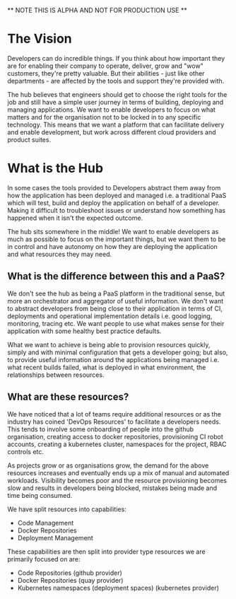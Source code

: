 ** NOTE THIS IS ALPHA AND NOT FOR PRODUCTION USE **

# The Vision

Developers can do incredible things. If you think about how important they are for enabling their company to operate, deliver, grow and "wow" customers, they're pretty valuable. But their abilities - just like other departments - are affected by the tools and support they're provided with.

The hub believes that engineers should get to choose the right tools for the job and still have a simple user journey in terms of building, deploying and managing applications. We want to enable developers to focus on what matters and for the organisation not to be locked in to any specific technology. This means that we want a platform that can facilitate delivery and enable development, but work across different cloud providers and product suites.

# What is the Hub

In some cases the tools provided to Developers abstract them away from how the application has been deployed and managed i.e. a traditional PaaS which will test,  build and deploy the application on behalf of a developer. Making it difficult to troubleshoot issues or understand how something has happened when it isn't the expected outcome.

The hub sits somewhere in the middle! We want to enable developers as much as possible to focus on the important things, but we want them to be in control and have autonomy on how they are deploying the application and what resources they may need.

## What is the difference between this and a PaaS?

We don't see the hub as being a PaaS platform in the traditional sense, but more an orchestrator and aggregator of useful information. We don't want to abstract developers from being close to their application in terms of CI, deployments and operational implementation details i.e. good logging, monitoring, tracing etc. We want people to use what makes sense for their application with some healthy best practice defaults.

What we want to achieve is being able to provision resources quickly, simply and with minimal configuration that gets a developer going; but also, to provide useful information around the applications being managed i.e. what recent builds failed, what is deployed in what environment, the relationships between resources.

## What are these resources?

We have noticed that a lot of teams require additional resources or as the industry has coined 'DevOps Resources' to facilitate a developers needs. This tends to involve some onboarding of people into the github organisation, creating access to docker repositories, provisioning CI robot accounts, creating a kubernetes cluster, namespaces for the project, RBAC controls etc.

As projects grow or as organisations grow, the demand for the above resources increases and eventually ends up a mix of manual and automated workloads. Visibility becomes poor and the resource provisioning becomes slow and results in developers being blocked, mistakes being made and time being consumed.

We have split resources into capabilities:
- Code Management
- Docker Repositories
- Deployment Management

These capabilities are then split into provider type resources we are primarily focused on are:
- Code Repositories (github provider)
- Docker Repositories (quay provider)
- Kubernetes namespaces (deployment spaces) (kubernetes provider)
